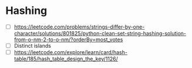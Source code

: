 ---
---
# Hashing
- [ ] https://leetcode.com/problems/strings-differ-by-one-character/solutions/801825/python-clean-set-string-hashing-solution-from-o-nm-2-to-o-nm/?orderBy=most_votes
- [ ] Distinct islands
- [ ]  https://leetcode.com/explore/learn/card/hash-table/185/hash_table_design_the_key/1126/